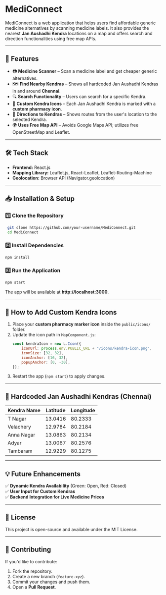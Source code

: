 # MediConnect

MediConnect is a web application that helps users find affordable generic medicine alternatives by scanning medicine labels. It also provides the nearest **Jan Aushadhi Kendra** locations on a map and offers search and direction functionalities using free map APIs.

---

## 🚀 Features
- 📷 **Medicine Scanner** – Scan a medicine label and get cheaper generic alternatives.
- 🗺️ **Find Nearby Kendras** – Shows all hardcoded Jan Aushadhi Kendras in and around **Chennai**.
- 🔍 **Search Functionality** – Users can search for a specific Kendra.
- 📌 **Custom Kendra Icons** – Each Jan Aushadhi Kendra is marked with a **custom pharmacy icon**.
- 🚗 **Directions to Kendras** – Shows routes from the user's location to the selected Kendra.
- 🌍 **Uses Free Map API** – Avoids Google Maps API; utilizes free OpenStreetMap and Leaflet.

---

## 🛠️ Tech Stack
- **Frontend:** React.js
- **Mapping Library:** Leaflet.js, React-Leaflet, Leaflet-Routing-Machine
- **Geolocation:** Browser API (Navigator.geolocation)

---

## 📥 Installation & Setup

### 1️⃣ **Clone the Repository**
```sh
 git clone https://github.com/your-username/MediConnect.git
 cd MediConnect
```

### 2️⃣ **Install Dependencies**
```sh
npm install
```

### 3️⃣ **Run the Application**
```sh
npm start
```

The app will be available at **http://localhost:3000**.

---

## 📌 How to Add Custom Kendra Icons
1. Place your **custom pharmacy marker icon** inside the `public/icons/` folder.
2. Update the icon path in `MapComponent.js`:
   ```javascript
   const kendraIcon = new L.Icon({
       iconUrl: process.env.PUBLIC_URL + "/icons/kendra-icon.png",
       iconSize: [32, 32],
       iconAnchor: [16, 32],
       popupAnchor: [0, -30],
   });
   ```
3. Restart the app (`npm start`) to apply changes.

---

## 📍 Hardcoded Jan Aushadhi Kendras (Chennai)
| Kendra Name | Latitude | Longitude |
|-------------|----------|-----------|
| T Nagar | 13.0416 | 80.2333 |
| Velachery | 12.9784 | 80.2184 |
| Anna Nagar | 13.0863 | 80.2134 |
| Adyar | 13.0067 | 80.2576 |
| Tambaram | 12.9229 | 80.1275 |

---

## 💡 Future Enhancements
✅ **Dynamic Kendra Availability** (Green: Open, Red: Closed)  
✅ **User Input for Custom Kendras**  
✅ **Backend Integration for Live Medicine Prices**

---

## 📜 License
This project is open-source and available under the MIT License.

---

## 🤝 Contributing
If you'd like to contribute:
1. Fork the repository.
2. Create a new branch (`feature-xyz`).
3. Commit your changes and push them.
4. Open a **Pull Request**.
